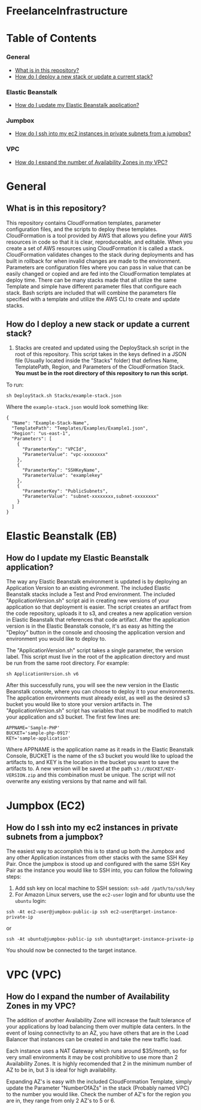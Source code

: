 # FreelanceInfrastructure

# Table of Contents

### General

- [What is in this repository?](#what-is-in-this-repository)
- [How do I deploy a new stack or update a current stack?](#how-do-i-deploy-a-new-stack-or-update-a-current-stack)

### Elastic Beanstalk

- [How do I update my Elastic Beanstalk application?](#how-do-i-update-my-elastic-beanstalk-application)

### Jumpbox

- [How do I ssh into my ec2 instances in private subnets from a jumpbox?](#how-do-i-ssh-into-my-ec2-instances-in-private-subnets-from-a-jumpbox)

### VPC

- [How do I expand the number of Availability Zones in my VPC?](#how-do-i-expand-the-number-of-availability-zones-in-my-vpc)

# General

## What is in this repository?

This repository contains CloudFormation templates, parameter configuration files, and the scripts to deploy these templates. CloudFormation is a tool provided by AWS that allows you define your AWS resources in code so that it is clear, reproduceable, and editable. When you create a set of AWS resources using CloudFormation it is called a stack. CloudFormation validates changes to the stack during deployments and has built in rollback for when invalid changes are made to the environment. Parameters are configuration files where you can pass in value that can be easily changed or copied and are fed into the CloudFormation templates at deploy time. There can be many stacks made that all utilize the same Template and simple have different parameter files that configure each stack. Bash scripts are included that will combine the parameters file specified with a template and utilize the AWS CLI to create and update stacks.

## How do I deploy a new stack or update a current stack?

1. Stacks are created and updated using the DeployStack.sh script in the root of this repository. This script takes in the keys defined in a JSON file (Usually located inside the "Stacks" folder) that defines Name, TemplatePath, Region, and Parameters of the CloudFormation Stack. **You must be in the root directory of this repository to run this script.**

To run:

```sh DeployStack.sh Stacks/example-stack.json```

Where the `example-stack.json` would look something like:

```
{
  "Name": "Example-Stack-Name",
  "TemplatePath": "Templates/Examples/Example1.json",
  "Region": "us-east-1",
  "Parameters": [
    {
      "ParameterKey": "VPCId",
      "ParameterValue": "vpc-xxxxxxxx"
    },
    {
      "ParameterKey": "SSHKeyName",
      "ParameterValue": "examplekey"
    },
    {
      "ParameterKey": "PublicSubnets",
      "ParameterValue": "subnet-xxxxxxxx,subnet-xxxxxxxx"
    }
  ]
}
```
# Elastic Beanstalk (EB)

## How do I update my Elastic Beanstalk application?

The way any Elastic Beanstalk environment is updated is by deploying an Application Version to an existing evironment. The included Elastic Beanstalk stacks include a Test and Prod environment. The included "ApplicationVersion.sh" script aid in creating new versions of your application so that deployment is easier. The script creates an artifact from the code repository, uploads it to s3, and creates a new application version in Elastic Beanstalk that references that code artifact. After the application version is in the Elastic Beanstalk console, it's as easy as hitting the "Deploy" button in the console and choosing the application version and environment you would like to deploy to.

The "ApplicationVersion.sh" script takes a single parameter, the version label. This script must live in the root of the application directory and must be run from the same root directory. For example:

`sh ApplicationVersion.sh v6`

After this successfully runs, you will see the new version in the Elastic Beanstalk console, where you can choose to deploy it to your environments. The application environments must already exist, as well as the desired s3 bucket you would like to store your version artifacts in. The "ApplicationVersion.sh" script has variables that must be modified to match your application and s3 bucket. The first few lines are:

```
APPNAME='Sample-PHP'
BUCKET='sample-php-0917'
KEY='sample-application'
```

Where APPNAME is the application name as it reads in the Elastic Beanstalk Console, BUCKET is the name of the s3 bucket you would like to upload the artifacts to, and KEY is the location in the bucket you want to save the artifacts to. A new version will be saved at the path `s3://BUCKET/KEY-VERSION.zip` and this combination must be unique. The script will not overwrite any existing versions by that name and will fail.

# Jumpbox (EC2)

## How do I ssh into my ec2 instances in private subnets from a jumpbox?

The easiest way to accomplish this is to stand up both the Jumpbox and any other Application instances from other stacks with the same SSH Key Pair. Once the jumpbox is stood up and configured with the same SSH Key Pair as the instance you would like to SSH into, you can follow the following steps:

1. Add ssh key on local machine to SSH session:
  `ssh-add /path/to/ssh/key`
2. For Amazon Linux servers, use the `ec2-user` login and for ubuntu use the `ubuntu` login:

  `ssh -At ec2-user@jumpbox-public-ip ssh ec2-user@target-instance-private-ip`

  or

  `ssh -At ubuntu@jumpbox-public-ip ssh ubuntu@target-instance-private-ip`

You should now be connected to the target instance.

# VPC (VPC)

## How do I expand the number of Availability Zones in my VPC?

The addition of another Availability Zone will increase the fault tolerance of your applications by load balancing them over multiple data centers. In the event of losing connectivity to an AZ, you have others that are in the Load Balancer that instances can be created in and take the new traffic load.

Each instance uses a NAT Gateway which runs around $35/month, so for very small environments it may be cost prohibitive to use more than 2 Availability Zones. It is highly recomended that 2 in the minimum number of AZ to be in, but 3 is ideal for high availability.

Expanding AZ's is easy with the included CloudFormation Template, simply update the Parameter "NumberOfAZs" in the stack (Probably named VPC) to the number you would like. Check the number of AZ's for the region you are in, they range from only 2 AZ's to 5 or 6.
